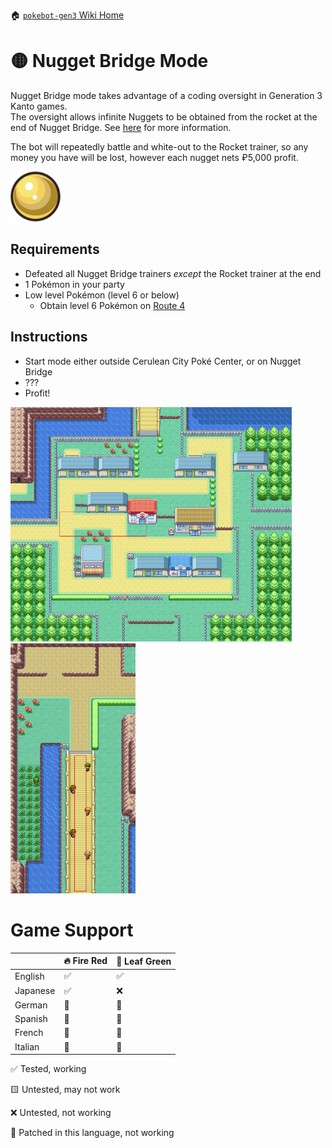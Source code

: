 🏠 [`pokebot-gen3` Wiki Home](../Readme.md)

# 🟡 Nugget Bridge Mode

Nugget Bridge mode takes advantage of a coding oversight in Generation 3 Kanto games.     
The oversight allows infinite Nuggets to be obtained from the rocket at the end of Nugget Bridge. See [here](https://bulbapedia.bulbagarden.net/wiki/List_of_glitches_(Generation_III)#Nugget_Bridge_script_oversight) for more information.

The bot will repeatedly battle and white-out to the Rocket trainer, so any money you have will be lost, however each nugget nets ₽5,000 profit.

<img src="../images/nugget.png" style="max-width: 80px">

## Requirements
- Defeated all Nugget Bridge trainers _except_ the Rocket trainer at the end
- 1 Pokémon in your party
- Low level Pokémon (level 6 or below)
    - Obtain level 6 Pokémon on [Route 4](https://bulbapedia.bulbagarden.net/wiki/Kanto_Route_4)

## Instructions
- Start mode either outside Cerulean City Poké Center, or on Nugget Bridge
- ???
- Profit!

<img src="../images/cerulean.png" width="450px">
<img src="../images/nugget_bridge.png" height="400px">

# Game Support

|          | 🔥 Fire Red | 🌿 Leaf Green |
|:---------|-------------|---------------|
| English  | ✅           | ✅             |
| Japanese | ✅           | ❌             |
| German   | 🚫          | 🚫            |
| Spanish  | 🚫          | 🚫            |
| French   | 🚫          | 🚫            |
| Italian  | 🚫          | 🚫            |

✅ Tested, working

🟨 Untested, may not work

❌ Untested, not working

🚫 Patched in this language, not working